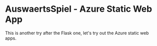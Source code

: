 # AuswaertsSpiel - Azure Static Web App
This is another try after the Flask one, let's try out the Azure static web apps.
